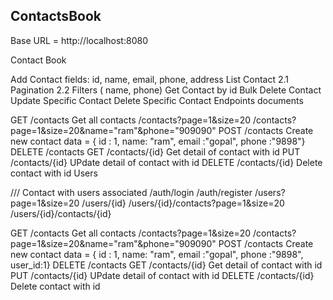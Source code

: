 ## ContactsBook


Base URL = http://localhost:8080

Contact Book

Add Contact
fields: id, name, email, phone, address
List Contact 2.1 Pagination 2.2 Filters ( name, phone)
Get Contact by id
Bulk Delete Contact
Update Specific Contact
Delete Specific Contact
Endpoints documents

GET /contacts Get all contacts /contacts?page=1&size=20 /contacts?page=1&size=20&name="ram"&phone="909090"
POST /contacts Create new contact data = { id : 1, name: "ram", email :"gopal", phone :"9898"}
DELETE /contacts
GET /contacts/{id} Get detail of contact with id
PUT /contacts/{id} UPdate detail of contact with id
DELETE /contacts/{id} Delete contact with id
Users

/// Contact with users associated /auth/login /auth/register /users?page=1&size=20 /users/{id} /users/{id}/contacts?page=1&size=20 /users/{id}/contacts/{id}

GET /contacts Get all contacts /contacts?page=1&size=20 /contacts?page=1&size=20&name="ram"&phone="909090"
POST /contacts Create new contact data = { id : 1, name: "ram", email :"gopal", phone :"9898", user_id:1}
DELETE /contacts
GET /contacts/{id} Get detail of contact with id
PUT /contacts/{id} UPdate detail of contact with id
DELETE /contacts/{id} Delete contact with id